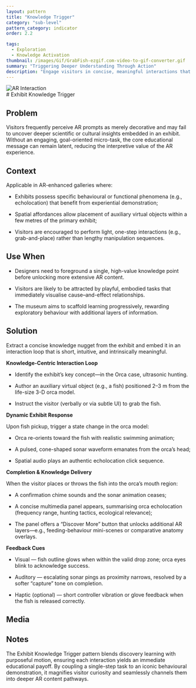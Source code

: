 ```yaml
---
layout: pattern
title: "Knowledge Trigger"
category: "sub-level"
pattern_category: indicator
order: 2.2

tags:
  - Exploration
  - Knowledge Activation
thumbnail: /images/Gif/GrabFish-ezgif.com-video-to-gif-converter.gif
summary: "Triggering Deeper Understanding Through Action"
description: "Engage visitors in concise, meaningful interactions that activate core scientific or cultural knowledge embedded in AR exhibits."
---
```

<div class="column">
  <img src="{{ '/images/Gif/GrabFish-ezgif.com-video-to-gif-converter.gif' | relative_url }}" alt="AR Interaction" class="profile">
</div> 
# Exhibit Knowledge Trigger

## Problem
Visitors frequently perceive AR prompts as merely decorative and may fail to uncover deeper scientific or cultural insights embedded in an exhibit. Without an engaging, goal-oriented micro-task, the core educational message can remain latent, reducing the interpretive value of the AR experience.

## Context
Applicable in AR-enhanced galleries where:

- Exhibits possess specific behavioural or functional phenomena (e.g., echolocation) that benefit from experiential demonstration;

- Spatial affordances allow placement of auxiliary virtual objects within a few metres of the primary exhibit;

- Visitors are encouraged to perform light, one-step interactions (e.g., grab-and-place) rather than lengthy manipulation sequences.

## Use When

- Designers need to foreground a single, high-value knowledge point before unlocking more extensive AR content.

- Visitors are likely to be attracted by playful, embodied tasks that immediately visualise cause–and-effect relationships.

- The museum aims to scaffold learning progressively, rewarding exploratory behaviour with additional layers of information.

## Solution

Extract a concise knowledge nugget from the exhibit and embed it in an interaction loop that is short, intuitive, and intrinsically meaningful.

**Knowledge-Centric Interaction Loop**

- Identify the exhibit’s key concept—in the Orca case, ultrasonic hunting.

- Author an auxiliary virtual object (e.g., a fish) positioned 2–3 m from the life-size 3-D orca model.

- Instruct the visitor (verbally or via subtle UI) to grab the fish.

**Dynamic Exhibit Response**

Upon fish pickup, trigger a state change in the orca model:

- Orca re-orients toward the fish with realistic swimming animation;

- A pulsed, cone-shaped sonar waveform emanates from the orca’s head;

- Spatial audio plays an authentic echolocation click sequence.

**Completion & Knowledge Delivery**

When the visitor places or throws the fish into the orca’s mouth region:

- A confirmation chime sounds and the sonar animation ceases;

- A concise multimedia panel appears, summarising orca echolocation (frequency range, hunting tactics, ecological relevance);

- The panel offers a “Discover More” button that unlocks additional AR layers—e.g., feeding-behaviour mini-scenes or comparative anatomy overlays.

**Feedback Cues**

- Visual — fish outline glows when within the valid drop zone; orca eyes blink to acknowledge success.

- Auditory — escalating sonar pings as proximity narrows, resolved by a softer “capture” tone on completion.

- Haptic (optional) — short controller vibration or glove feedback when the fish is released correctly.

## Media



## Notes

The Exhibit Knowledge Trigger pattern blends discovery learning with purposeful motion, ensuring each interaction yields an immediate educational payoff. By coupling a single-step task to an iconic behavioural demonstration, it magnifies visitor curiosity and seamlessly channels them into deeper AR content pathways.
